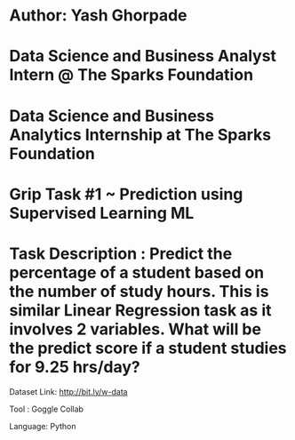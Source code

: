 # Author: Yash Ghorpade
# Data Science and Business Analyst Intern @ The Sparks Foundation
# Data Science and Business Analytics Internship at The Sparks Foundation
# Grip Task #1 ~ Prediction using Supervised Learning ML
# Task Description : Predict the percentage of a student based on the number of study hours. This is similar Linear Regression task as it involves 2 variables. What will be the predict score if a student studies for 9.25 hrs/day?

Dataset Link: http://bit.ly/w-data

Tool : Goggle Collab

Language: Python

